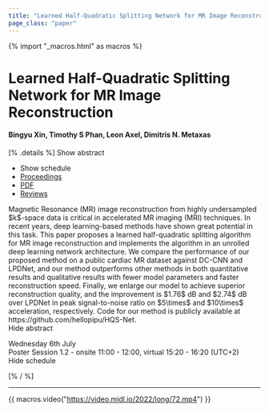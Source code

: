 ```yaml
---
title: "Learned Half-Quadratic Splitting Network for MR Image Reconstruction"
page_class: "paper"
---
```


{% import "_macros.html" as macros %}

# Learned Half-Quadratic Splitting Network for MR Image Reconstruction

#### Bingyu Xin, Timothy S Phan, Leon Axel, Dimitris N. Metaxas

[% .details %]
<a class="toggle_visibility" data-selector=".abstract" data-level="3">Show abstract</a>
- <a class="toggle_visibility" data-selector=".schedule" data-level="3">Show schedule</a>
- <a href="">Proceedings</a>
- <a href="https://openreview.net/pdf?id=h7rXUbALijU">PDF</a>
- <a href="https://openreview.net/forum?id=h7rXUbALijU">Reviews</a>

<p>
    <span class="abstract">
        Magnetic Resonance (MR) image reconstruction from highly undersampled $k$-space data is critical in accelerated MR imaging (MRI) techniques. In recent years, deep learning-based methods have shown great potential in this task. This paper proposes a learned half-quadratic splitting algorithm for MR image reconstruction and implements the algorithm in an unrolled deep learning network architecture. We compare the performance of our proposed method on a public cardiac MR dataset against  DC-CNN and LPDNet, and our method outperforms other methods in both quantitative results and qualitative results with fewer model parameters and faster reconstruction speed. Finally, we enlarge our model to achieve superior reconstruction quality, and the improvement is $1.76$ dB and $2.74$ dB over LPDNet in peak signal-to-noise ratio on $5\times$ and $10\times$ acceleration, respectively. Code for our method is publicly available at https://github.com/hellopipu/HQS-Net.
        <br>
        <span class="actions"><a class="toggle_visibility" data-level="2">Hide abstract</a></span>
    </span>
</p>

<p>
    <span class="schedule">
        Wednesday 6th July<br>Poster Session 1.2 - onsite 11:00 - 12:00, virtual 15:20 - 16:20 (UTC+2)
        <br>
        <span class="actions"><a class="toggle_visibility" data-level="2">Hide schedule</a></span>
    </span>
</p>

[% / %]


---
{{ macros.video("https://video.midl.io/2022/long/72.mp4") }}
